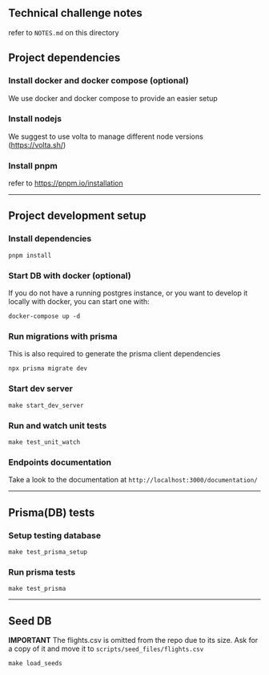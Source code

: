 ## Technical challenge notes
refer to `NOTES.md` on this directory

## Project dependencies

### Install docker and docker compose (optional)

We use docker and docker compose to provide an easier setup

### Install nodejs

We suggest to use volta to manage different node versions (https://volta.sh/)

### Install pnpm

refer to https://pnpm.io/installation

---

## Project development setup

### Install dependencies

`pnpm install`

### Start DB with docker (optional)

If you do not have a running postgres instance, or you want to
develop it locally with docker, you can start one with:

`docker-compose up -d`

### Run migrations with prisma

This is also required to generate the prisma client dependencies

`npx prisma migrate dev`

### Start dev server

`make start_dev_server`

### Run and watch unit tests

`make test_unit_watch`

### Endpoints documentation

Take a look to the documentation at `http://localhost:3000/documentation/`

---

## Prisma(DB) tests

### Setup testing database

`make test_prisma_setup`

### Run prisma tests

`make test_prisma`

---

## Seed DB

**IMPORTANT** The flights.csv is omitted from the repo due to its size.
Ask for a copy of it and move it to `scripts/seed_files/flights.csv`

`make load_seeds`

